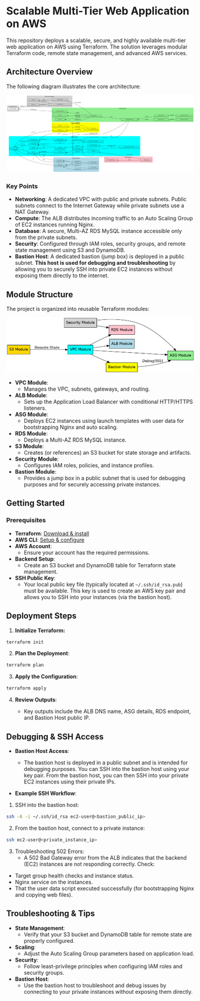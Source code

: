# Scalable Multi-Tier Web Application on AWS

This repository deploys a scalable, secure, and highly available multi-tier web application on AWS using Terraform. The solution leverages modular Terraform code, remote state management, and advanced AWS services.

## Architecture Overview

The following diagram illustrates the core architecture:

![Architecture Diagram](assets/graph1.png)

### Key Points

- **Networking**: A dedicated VPC with public and private subnets. Public subnets connect to the Internet Gateway while private subnets use a NAT Gateway.
- **Compute**: The ALB distributes incoming traffic to an Auto Scaling Group of EC2 instances running Nginx.
- **Database**: A secure, Multi-AZ RDS MySQL instance accessible only from the private subnets.
- **Security**: Configured through IAM roles, security groups, and remote state management using S3 and DynamoDB.
- **Bastion Host**: A dedicated bastion (jump box) is deployed in a public subnet. **This host is used for debugging and troubleshooting** by allowing you to securely SSH into private EC2 instances without exposing them directly to the internet.

## Module Structure

The project is organized into reusable Terraform modules:

![Module Structure](assets/graph2.png)

- **VPC Module**:
  - Manages the VPC, subnets, gateways, and routing.
- **ALB Module**:
  - Sets up the Application Load Balancer with conditional HTTP/HTTPS listeners.
- **ASG Module**:
  - Deploys EC2 instances using launch templates with user data for bootstrapping Nginx and auto scaling.
- **RDS Module**:
  - Deploys a Multi-AZ RDS MySQL instance.
- **S3 Module**:
  - Creates (or references) an S3 bucket for state storage and artifacts.
- **Security Module**:
  - Configures IAM roles, policies, and instance profiles.
- **Bastion Module**:
  - Provides a jump box in a public subnet that is used for debugging purposes and for securely accessing private instances.

## Getting Started

### Prerequisites

- **Terraform**: [Download & install](https://www.terraform.io/downloads)
- **AWS CLI**: [Setup & configure](https://aws.amazon.com/cli/)
- **AWS Account**:
  - Ensure your account has the required permissions.
- **Backend Setup**:
  - Create an S3 bucket and DynamoDB table for Terraform state management.
- **SSH Public Key**:
  - Your local public key file (typically located at `~/.ssh/id_rsa.pub`) must be available. This key is used to create an AWS key pair and allows you to SSH into your instances (via the bastion host).

## Deployment Steps

1. **Initialize Terraform:**

```bash
terraform init
```

2. **Plan the Deployment**:

```bash
terraform plan
```

3. **Apply the Configuration**:

```bash
terraform apply
```

4. **Review Outputs**:

   - Key outputs include the ALB DNS name, ASG details, RDS endpoint, and Bastion Host public IP.

## Debugging & SSH Access

- **Bastion Host Access**:

  - The bastion host is deployed in a public subnet and is intended for debugging purposes. You can SSH into the bastion host using your key pair. From the bastion host, you can then SSH into your private EC2 instances using their private IPs.

- **Example SSH Workflow**:

1. SSH into the bastion host:

```bash
ssh -A -i ~/.ssh/id_rsa ec2-user@<bastion_public_ip>
```

2. From the bastion host, connect to a private instance:

```bash
ssh ec2-user@<private_instance_ip>
```

3. Troubleshooting 502 Errors:
   - A 502 Bad Gateway error from the ALB indicates that the backend (EC2) instances are not responding correctly. Check:

- Target group health checks and instance status.
- Nginx service on the instances.
- That the user data script executed successfully (for bootstrapping Nginx and copying web files).

## Troubleshooting & Tips

- **State Management**:
  - Verify that your S3 bucket and DynamoDB table for remote state are properly configured.
- **Scaling**:
  - Adjust the Auto Scaling Group parameters based on application load.
- **Security**:
  - Follow least-privilege principles when configuring IAM roles and security groups.
- **Bastion Host**:
  - Use the bastion host to troubleshoot and debug issues by connecting to your private instances without exposing them directly.
